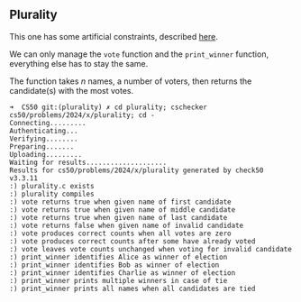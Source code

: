 ## Plurality

This one has some artificial constraints, described
[here](https://cs50.harvard.edu/x/2024/psets/3/plurality/).

We can only manage the `vote` function and the `print_winner` function,
everything else has to stay the same.

The function takes *n* names, a number of voters, then returns the candidate(s)
with the most votes.

```
➜  CS50 git:(plurality) ✗ cd plurality; cschecker cs50/problems/2024/x/plurality; cd -
Connecting.........
Authenticating...
Verifying........
Preparing.......
Uploading.........
Waiting for results....................
Results for cs50/problems/2024/x/plurality generated by check50 v3.3.11
:) plurality.c exists
:) plurality compiles
:) vote returns true when given name of first candidate
:) vote returns true when given name of middle candidate
:) vote returns true when given name of last candidate
:) vote returns false when given name of invalid candidate
:) vote produces correct counts when all votes are zero
:) vote produces correct counts after some have already voted
:) vote leaves vote counts unchanged when voting for invalid candidate
:) print_winner identifies Alice as winner of election
:) print_winner identifies Bob as winner of election
:) print_winner identifies Charlie as winner of election
:) print_winner prints multiple winners in case of tie
:) print_winner prints all names when all candidates are tied
```
